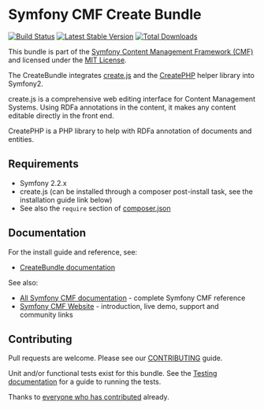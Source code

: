 # Symfony CMF Create Bundle

[![Build Status](https://secure.travis-ci.org/symfony-cmf/CreateBundle.png)](http://travis-ci.org/symfony-cmf/CreateBundle)
[![Latest Stable Version](https://poser.pugx.org/symfony-cmf/create-bundle/version.png)](https://packagist.org/packages/symfony-cmf/create-bundle)
[![Total Downloads](https://poser.pugx.org/symfony-cmf/create-bundle/d/total.png)](https://packagist.org/packages/symfony-cmf/create-bundle)

This bundle is part of the [Symfony Content Management Framework (CMF)](http://cmf.symfony.com/)
and licensed under the [MIT License](LICENSE).

The CreateBundle integrates [create.js](http://createjs.org/) and the
[CreatePHP](https://github.com/flack/createphp) helper library into Symfony2.

create.js is a comprehensive web editing interface for Content Management
Systems. Using RDFa annotations in the content, it makes any content editable
directly in the front end.

CreatePHP is a PHP library to help with RDFa annotation of documents
and entities.


## Requirements

* Symfony 2.2.x
* create.js (can be installed through a composer post-install task, see the installation guide link below)
* See also the `require` section of [composer.json](composer.json)


## Documentation

For the install guide and reference, see:

* [CreateBundle documentation](http://symfony.com/doc/master/cmf/bundles/create.html)

See also:

* [All Symfony CMF documentation](http://symfony.com/doc/master/cmf/index.html) - complete Symfony CMF reference
* [Symfony CMF Website](http://cmf.symfony.com/) - introduction, live demo, support and community links


## Contributing

Pull requests are welcome. Please see our [CONTRIBUTING](CONTRIBUTING.md) guide.

Unit and/or functional tests exist for this bundle. See the
[Testing documentation](http://symfony.com/doc/master/cmf/components/testing.html)
for a guide to running the tests.

Thanks to
[everyone who has contributed](https://github.com/symfony-cmf/CreateBundle/contributors) already.
